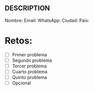 ## DESCRIPTION

Nombre:
Email:
WhatsApp:
Ciudad:
Pais:

# Retos:
  - [ ] Primer problema
  - [ ] Segundo problema
  - [ ] Tercer problema
  - [ ] Cuarto problema
  - [ ] Quinto problema
  - [ ] Opcional
